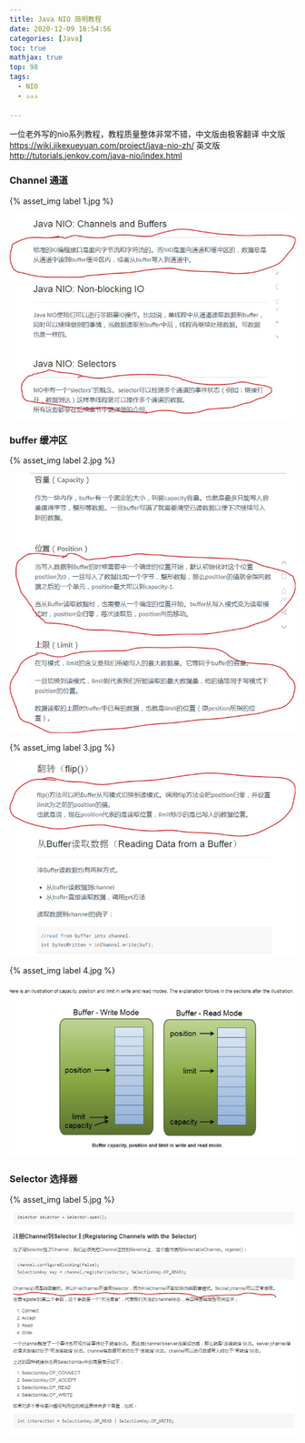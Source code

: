 ```yaml
---
title: Java NIO 简明教程
date: 2020-12-09 16:54:56
categories: [Java]
toc: true
mathjax: true
top: 98
tags:
  - NIO
  - ✰✰✰

---
```

一位老外写的nio系列教程，教程质量整体非常不错，中文版由极客翻译
中文版 https://wiki.jikexueyuan.com/project/java-nio-zh/
英文版 http://tutorials.jenkov.com/java-nio/index.html 

<!-- more -->



### Channel 通道

{% asset_img label 1.jpg %}

![](Java-NIO-简明教程/1.jpg)

### buffer 缓冲区

{% asset_img label 2.jpg %}

![](Java-NIO-简明教程/2.jpg)

{% asset_img label 3.jpg %}

![](Java-NIO-简明教程/3.jpg)

{% asset_img label 4.jpg %}

![](Java-NIO-简明教程/4.jpg)

### Selector 选择器

{% asset_img label 5.jpg %}

![](Java-NIO-简明教程/5.jpg)

